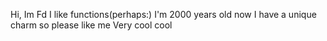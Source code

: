 Hi, Im Fd I like functions(perhaps:) I'm 2000 years old now I have a unique charm so please like me
Very cool cool
